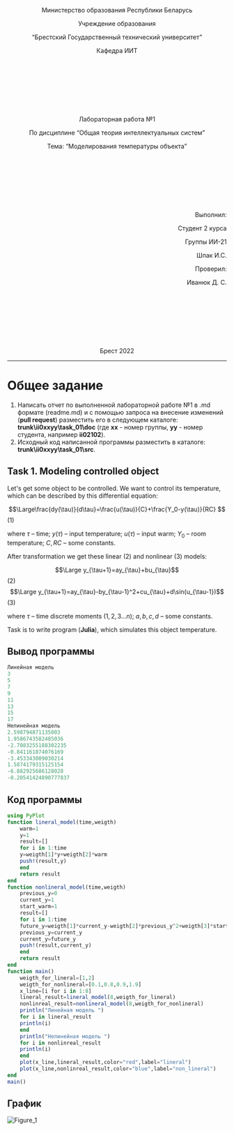<p style="text-align: center;">Министерство образования Республики Беларусь</p>
<p style="text-align: center;">Учреждение образования</p>
<p style="text-align: center;">“Брестский Государственный технический университет”</p>
<p style="text-align: center;">Кафедра ИИТ</p>
<div style="margin-bottom: 10em;"></div>
<p style="text-align: center;">Лабораторная работа №1</p>
<p style="text-align: center;">По дисциплине “Общая теория интеллектуальных систем”</p>
<p style="text-align: center;">Тема: “Моделирования температуры объекта”</p>
<div style="margin-bottom: 10em;"></div>
<p style="text-align: right;">Выполнил:</p>
<p style="text-align: right;">Студент 2 курса</p>
<p style="text-align: right;">Группы ИИ-21</p>
<p style="text-align: right;">Шпак И.С.</p>
<p style="text-align: right;">Проверил:</p>
<p style="text-align: right;">Иванюк Д. С.</p>
<div style="margin-bottom: 10em;"></div>
<p style="text-align: center;">Брест 2022</p>

---

# Общее задание #
1. Написать отчет по выполненной лабораторной работе №1 в .md формате (readme.md) и с помощью запроса на внесение изменений (**pull request**) разместить его в следующем каталоге: **trunk\ii0xxyy\task_01\doc** (где **xx** - номер группы, **yy** - номер студента, например **ii02102**).
2. Исходный код написанной программы разместить в каталоге: **trunk\ii0xxyy\task_01\src**.

## Task 1. Modeling controlled object ##
Let's get some object to be controlled. We want to control its temperature, which can be described by this differential equation:

$$\Large\frac{dy(\tau)}{d\tau}=\frac{u(\tau)}{C}+\frac{Y_0-y(\tau)}{RC} $$ (1)

where $\tau$ – time; $y(\tau)$ – input temperature; $u(\tau)$ – input warm; $Y_0$ – room temperature; $C,RC$ – some constants.

After transformation we get these linear (2) and nonlinear (3) models:

$$\Large y_{\tau+1}=ay_{\tau}+bu_{\tau}$$ (2)
$$\Large y_{\tau+1}=ay_{\tau}-by_{\tau-1}^2+cu_{\tau}+d\sin(u_{\tau-1})$$ (3)

where $\tau$ – time discrete moments ($1,2,3{\dots}n$); $a,b,c,d$ – some constants.

Task is to write program (**Julia**), which simulates this object temperature.
	
## Вывод программы ##
```julia
Линейная модель
3
5
7
9
11
13
15
17
Нелинейная модель 
2.598794871135003
1.9586743582485036
-2.7083255188302235
-0.841161874076169
-3.453343009030214
1.5874179315125154
-6.882925686128028
-0.20541424890777837
```
## Код программы ##

```julia
using PyPlot
function lineral_model(time,weigth)
    warm=1
    y=1
    result=[]
    for i in 1:time
	y=weigth[1]*y+weigth[2]*warm
	push!(result,y)
    end
    return result
end
function nonlineral_model(time,weigth)
    previous_y=0
    current_y=1
    start_warm=1
    result=[]
    for i in 1:time
	future_y=weigth[1]*current_y-weigth[2]*previous_y^2+weigth[3]*start_warm+weigth[4]*sin(start_warm)
	previous_y=current_y
	current_y=future_y
	push!(result,current_y)
    end
    return result
end
function main()
    weigth_for_lineral=[1,2]
    weigth_for_nonlineral=[0.1,0.8,0.9,1.9]
    x_line=[i for i in 1:8]
    lineral_result=lineral_model(8,weigth_for_lineral)
    nonlinreal_result=nonlineral_model(8,weigth_for_nonlineral)
    println("Линейная модель ")
    for i in lineral_result
	println(i)
    end
    println("Нелинейная модель ")
    for i in nonlinreal_result
	println(i)
    end
    plot(x_line,lineral_result,color="red",label="lineral")
    plot(x_line,nonlinreal_result,color="blue",label="non_lineral")
end
main()
```
## График
![Figure_1](https://user-images.githubusercontent.com/113047080/191750604-e17d5eb8-9a6b-4d75-ac4f-caa1ad82b059.png)
##
